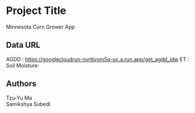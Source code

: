  # Project Title

Minnesota Corn Grower App

## Data URL

AGDD : https://googlecloudrun-nvrttyom5q-uc.a.run.app/get_agdd_idw
ET :
Soil Moisture: 

## Authors

Tzu-Yu Ma  
Samikshya Subedi
 
